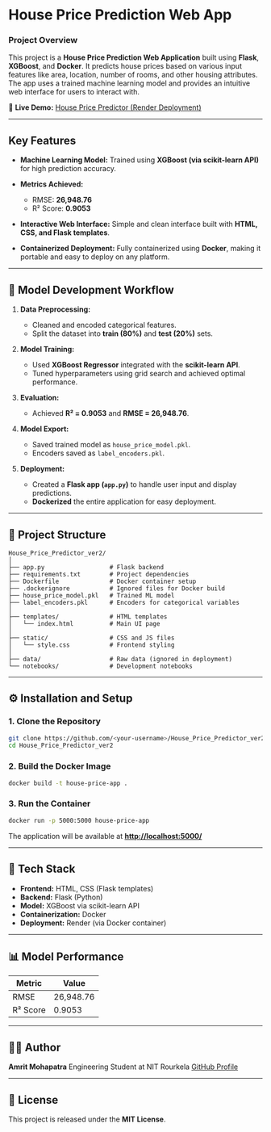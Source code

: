 # House Price Prediction Web App

### Project Overview

This project is a **House Price Prediction Web Application** built using **Flask**, **XGBoost**, and **Docker**. It predicts house prices based on various input features like area, location, number of rooms, and other housing attributes. The app uses a trained machine learning model and provides an intuitive web interface for users to interact with.

🔗 **Live Demo:** [House Price Predictor (Render Deployment)](https://house-price-prediction-aoj4.onrender.com)

---

## Key Features

* **Machine Learning Model:** Trained using **XGBoost (via scikit-learn API)** for high prediction accuracy.
* **Metrics Achieved:**

  * RMSE: **26,948.76**
  * R² Score: **0.9053**
* **Interactive Web Interface:** Simple and clean interface built with **HTML, CSS, and Flask templates**.
* **Containerized Deployment:** Fully containerized using **Docker**, making it portable and easy to deploy on any platform.

---

## 🧠 Model Development Workflow

1. **Data Preprocessing:**

   * Cleaned and encoded categorical features.
   * Split the dataset into **train (80%)** and **test (20%)** sets.

2. **Model Training:**

   * Used **XGBoost Regressor** integrated with the **scikit-learn API**.
   * Tuned hyperparameters using grid search and achieved optimal performance.

3. **Evaluation:**

   * Achieved **R² = 0.9053** and **RMSE = 26,948.76**.

4. **Model Export:**

   * Saved trained model as `house_price_model.pkl`.
   * Encoders saved as `label_encoders.pkl`.

5. **Deployment:**

   * Created a **Flask app (`app.py`)** to handle user input and display predictions.
   * **Dockerized** the entire application for easy deployment.

---

## 🧩 Project Structure

```
House_Price_Predictor_ver2/
│
├── app.py                  # Flask backend
├── requirements.txt        # Project dependencies
├── Dockerfile              # Docker container setup
├── .dockerignore           # Ignored files for Docker build
├── house_price_model.pkl   # Trained ML model
├── label_encoders.pkl      # Encoders for categorical variables
│
├── templates/              # HTML templates
│   └── index.html          # Main UI page
│
├── static/                 # CSS and JS files
│   └── style.css           # Frontend styling
│
├── data/                   # Raw data (ignored in deployment)
└── notebooks/              # Development notebooks
```

---

## ⚙️ Installation and Setup

### 1. Clone the Repository

```bash
git clone https://github.com/<your-username>/House_Price_Predictor_ver2.git
cd House_Price_Predictor_ver2
```

### 2. Build the Docker Image

```bash
docker build -t house-price-app .
```

### 3. Run the Container

```bash
docker run -p 5000:5000 house-price-app
```

The application will be available at **[http://localhost:5000/](http://localhost:5000/)**

---

## 🧾 Tech Stack

* **Frontend:** HTML, CSS (Flask templates)
* **Backend:** Flask (Python)
* **Model:** XGBoost via scikit-learn API
* **Containerization:** Docker
* **Deployment:** Render (via Docker container)

---

## 📊 Model Performance

| Metric   | Value     |
| -------- | --------- |
| RMSE     | 26,948.76 |
| R² Score | 0.9053    |

---

## 👨‍💻 Author

**Amrit Mohapatra**
Engineering Student at NIT Rourkela
[GitHub Profile](https://github.com/AmriMohapatra)

---

## 🧩 License

This project is released under the **MIT License**.
